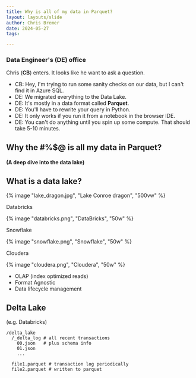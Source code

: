 ```yaml
---
title: Why is all of my data in Parquet?
layout: layouts/slide
author: Chris Bremer
date: 2024-05-27
tags:

---
```


<!-- Any section element inside of this page is displayed as a slide -->
<section>

### Data Engineer's (**DE**) office 
<p class="fragment text-italic">
  Chris (<b>CB</b>) enters. It looks like he want to ask a question.
</p>
</section>
<section>
<ul class="dialog">
<li> CB: Hey, I'm trying to run some sanity checks on our data, but I can't find it in Azure SQL.
<li class="fragment"> DE: We migrated everything to the Data Lake.</li>
<li class="fragment">DE: It's mostly in a data format called <strong>Parquet</strong>.</li>
<li class="fragment" > 
     DE: You'll have to rewrite your query in Python. 
</li>
<li class="fragment" > 
     DE: It only works if you run it from a notebook in the browser IDE.
</li>
<li class="fragment"> 
     DE: You can't do anything until you spin up some compute. That should take 5-10 minutes.
</li>
</ul>

</section>

<section>

## Why the #%$@ is all my data in Parquet?
<h4 class="fragment">(A deep dive into the data lake) </h4>

</section>

<section>

## What is a data lake?
<div class="r-stack">
     <div class="fragment fade-out">
     {% image "lake_dragon.jpg", "Lake Conroe dragon", "500vw"
     %}
     </div>
       <div class="fragment grid-3by1 current-visible">     
       <div class="grid-item" >
                    <p>Databricks</p>
               {% image "databricks.png", "DataBricks", "50w" %}
       </div>
         <div class="grid-item" >
          <p> Snowflake </p>
               {% image "snowflake.png", "Snowflake", "50w" %}
       </div>
       <div class="grid-item">
          <p> Cloudera <p>
               {% image "cloudera.png", "Cloudera", "50w" %}
       </div>       
     </div>
     <div class="fragment">   
     <ul>
       <li class="fragment">
          OLAP (index optimized reads)
       </li>       
       <li class="fragment">
          Format Agnostic
       </li>
       <li class="fragment">
          Data lifecycle management
       </li>
     </ul>
     </div>
</div>
</section>
<section>

## Delta Lake 
(e.g. Databricks)

```file
/delta_lake
  /_delta_log # all recent transactions 
    00.json   # plus schema info
    01.json
    ...
    
  file1.parquet # transaction log periodically
  file2.parquet # written to parquet
```
</section>


